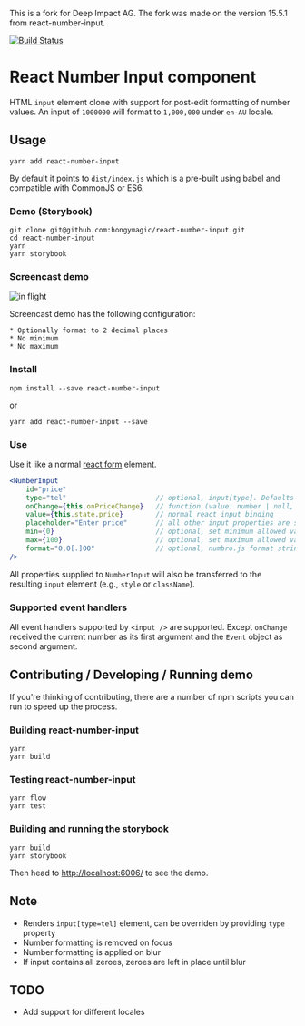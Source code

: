 This is a fork for Deep Impact AG. The fork was made on the version 15.5.1 from react-number-input.



[![Build Status](https://travis-ci.org/hongymagic/react-number-input.svg?branch=master)](https://travis-ci.org/hongymagic/react-number-input)

# React Number Input component

HTML `input` element clone with support for post-edit formatting of number
values. An input of `1000000` will format to `1,000,000` under `en-AU` locale.

## Usage

```
yarn add react-number-input
```

By default it points to `dist/index.js` which is a pre-built using babel and
compatible with CommonJS or ES6.

### Demo (Storybook)

```
git clone git@github.com:hongymagic/react-number-input.git
cd react-number-input
yarn
yarn storybook
```

### Screencast demo

![in flight](https://raw.githubusercontent.com/hongymagic/react-number-input/master/demo.gif)

Screencast demo has the following configuration:

	* Optionally format to 2 decimal places
	* No minimum
	* No maximum

### Install

```
npm install --save react-number-input
```

or

```
yarn add react-number-input --save
```

### Use

Use it like a normal [react form](http://facebook.github.io/react/docs/forms.html) element.

```jsx
<NumberInput
	id="price"
	type="tel"                      // optional, input[type]. Defaults to "tel" to allow non numeric characters
	onChange={this.onPriceChange}   // function (value: number | null, event: Event)
	value={this.state.price}        // normal react input binding
	placeholder="Enter price"       // all other input properties are supported
	min={0}                         // optional, set minimum allowed value
	max={100}                       // optional, set maximum allowed value
	format="0,0[.]00"               // optional, numbro.js format string. Defaults to "0,0[.][00]"
/>
```

All properties supplied to `NumberInput` will also be transferred to the
resulting `input` element (e.g., `style` or `className`).

### Supported event handlers

All event handlers supported by `<input />` are supported. Except `onChange`
received the current number as its first argument and the `Event` object as
second argument.

## Contributing / Developing / Running demo

If you're thinking of contributing, there are a number of npm scripts you
can run to speed up the process.

### Building react-number-input

```
yarn
yarn build
```

### Testing react-number-input

```
yarn flow
yarn test
```

### Building and running the storybook

```
yarn build
yarn storybook
```

Then head to [http://localhost:6006/](http://localhost:6006) to see the demo.

## Note

* Renders `input[type=tel]` element, can be overriden by providing `type` property
* Number formatting is removed on focus
* Number formatting is applied on blur
* If input contains all zeroes, zeroes are left in place until blur

## TODO

* Add support for different locales
